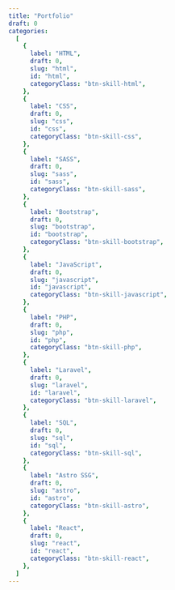 ```yaml
---
title: "Portfolio"
draft: 0
categories:
  [
    {
      label: "HTML",
      draft: 0,
      slug: "html",
      id: "html",
      categoryClass: "btn-skill-html",
    },
    {
      label: "CSS",
      draft: 0,
      slug: "css",
      id: "css",
      categoryClass: "btn-skill-css",
    },
    {
      label: "SASS",
      draft: 0,
      slug: "sass",
      id: "sass",
      categoryClass: "btn-skill-sass",
    },
    {
      label: "Bootstrap",
      draft: 0,
      slug: "bootstrap",
      id: "bootstrap",
      categoryClass: "btn-skill-bootstrap",
    },
    {
      label: "JavaScript",
      draft: 0,
      slug: "javascript",
      id: "javascript",
      categoryClass: "btn-skill-javascript",
    },
    {
      label: "PHP",
      draft: 0,
      slug: "php",
      id: "php",
      categoryClass: "btn-skill-php",
    },
    {
      label: "Laravel",
      draft: 0,
      slug: "laravel",
      id: "laravel",
      categoryClass: "btn-skill-laravel",
    },
    {
      label: "SQL",
      draft: 0,
      slug: "sql",
      id: "sql",
      categoryClass: "btn-skill-sql",
    },
    {
      label: "Astro SSG",
      draft: 0,
      slug: "astro",
      id: "astro",
      categoryClass: "btn-skill-astro",
    },
    {
      label: "React",
      draft: 0,
      slug: "react",
      id: "react",
      categoryClass: "btn-skill-react",
    },
  ]
---
```

